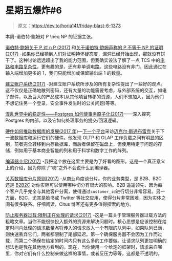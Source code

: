 # 星期五爆炸#6

> 原文：<https://dev.to/horia141/friday-blast-6-1373>

本周-诺伯特·鲍姆对 P \neq NP 的证据主张。

[诺伯特·鲍姆关于 P 对 n P (2017)](https://johncarlosbaez.wordpress.com/2017/08/15/norbert-blum-on-p-versus-np/) 和[关于诺伯特·鲍姆声称的 P 不等于 NP 的证明(2017)](https://lucatrevisan.wordpress.com/2017/08/15/on-norbert-blums-claimed-proof-that-p-does-not-equal-np/) -如果你已经猜到人们对证明持怀疑态度，漏洞已经开始出现，那就没有饼干了。这种讨论远远超出了我的能力范围，但我确实设法了解了一点 TCS 中的[电路和电路复杂性](https://en.wikipedia.org/wiki/Circuit_complexity)，更有趣的是，还有非单调电路。这些电路没有非门，因此通过在输入端增加更多的 1，我们只能增加或保留输出端 1 的数量。

[建立账户系统(2017)](https://blog.plan99.net/building-account-systems-f790bf5fdbe0) -对建立账户系统所涉及的所有复杂性提出了一些好的观点。这不仅仅是正确地散列密码，还有大量的功能需要考虑，与外部系统的交互，如电子邮件，以及巨大的产品成本(从其他项目转移的资源，人们不想加入，因为他们不想记住另一个登录，安全事件发生时的公关问题)等等。

[混乱世界中的稳定性——Postgres 如何使事务原子化(2017)](https://brandur.org/postgres-atomicity)——深入探究 Postgres 的内部，以及它如何处理事务的提交/回滚逻辑。

[硬件如何推动数据库的发展(2017 年)](https://www.nextplatform.com/2017/08/15/hardware-drives-shape-databases-come/)—[下一个平台](https://www.nextplatform.com/)采访[迈克尔·斯通布雷克](https://en.wikipedia.org/wiki/Michael_Stonebraker)关于下一波数据库和运行它们的硬件。他发现 OLTP 和 OLAP 工作负载之间有明显的区别，前者完全转移到内存数据库，而后者保留在磁盘上，但使用特定于问题的存储，例如用于基本商业智能的列和用于科学和数字工作的阵列。

[编译器介绍(2017)](https://nicoleorchard.com/blog/compilers) -我把这个放在这里主要是为了好看的图形。这是一个真正意义上的介绍，因为你除了“嗨”之外不会说什么到编译器。

[关系数据库分片原则(2017)](https://www.citusdata.com/blog/2017/08/09/principles-of-sharding-for-relational-databases/) -从商业角度谈分片。你的业务类型，是 B2B、B2C 还是 [B2B2C](https://www.techopedia.com/definition/23169/business-to-business-to-consumer-b2b2c) 对你实际可以使用哪种切分有很大的影响。B2B 遥遥领先，因为每个客户几乎完全与其他客户分离，使得通过`customer_id`进行切分非常容易。另一方面，B2C，尤其是脸书或 Twitter 等社交应用，使得分片非常困难，因为实体之间有很多联系。仔细阅读，Citus 博客还有更多值得探索的地方。

[防止服务器过载:限制正在处理的请求(2017)](http://www.evanjones.ca/prevent-server-overload.html) -这是一篇关于管理服务器过载方法的粗略文章。当你不能很快投入额外的资源来解决问题时。核心思想是应该控制在给定时间内处理的请求数量*和*将传入的请求放入一个有限的队列中，如果队列已满，则快速丢弃它们。两者都限制了尾部延迟。第一个确保服务器不会因为工作而过载，而第二个确保在给定的时间内只有这么多的工作要做。让请求队列更加明确的想法也是我在其他地方看到的。现在，当你使用一个给定的框架时，请求来自哪里，你对它们有什么控制来做这样的事情，或者反压力等等，这都是不透明的。